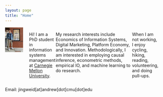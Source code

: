 ```yaml
---
layout: page
title: "Home"
---
```


<div style="display: flex; flex-direction: row;">
  <div style="margin-right: 20px;">
    <img src="/assets/JingweiDaiPhoto2.jpg" width="400px" alt="Jingwei Dai's Photo">
  </div>
  
  Hi! I am a PhD student in information systems management at [Carnegie Mellon University](https://www.cmu.edu/).
  
  My research interests include Economics of Information Systems, Digital Marketing, Platform Economy, and Innovation. Methodologically, I am interested in employing causal inference, econometric methods, empirical IO, and machine learning to do research.

  When I am not working, I enjoy cycling, hiking, reading, volunteering, and doing pull-ups.
</div>

Email: jingweid[at]andrew[dot]cmu[dot]edu
